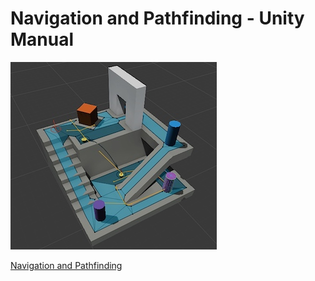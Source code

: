 # Navigation and Pathfinding - Unity Manual

![](media/15022680668538.jpg)

[Navigation and Pathfinding](https://docs.unity3d.com/Manual/Navigation.html)


